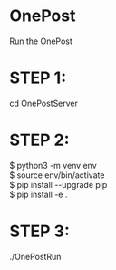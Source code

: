 # OnePost
  Run the OnePost
# STEP 1:
  cd OnePostServer
# STEP 2:
  $ python3 -m venv env<br />
  $ source env/bin/activate<br />
  $ pip install --upgrade pip<br />
  $ pip install -e .
# STEP 3:
  ./OnePostRun
